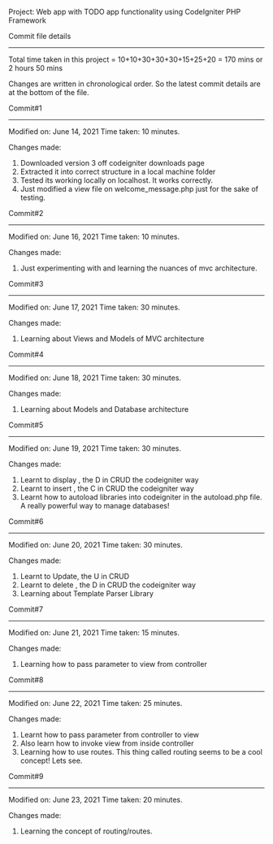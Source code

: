 Project: Web app with TODO app functionality using CodeIgniter PHP Framework

Commit file details
********************

Total time taken in this project = 10+10+30+30+30+15+25+20 = 170 mins or 2 hours 50 mins

Changes are written in chronological order. So the latest commit details are at the bottom of the file.

Commit#1
*********

Modified on: June 14, 2021
Time taken: 10 minutes.

Changes made:

1. Downloaded version 3 off codeigniter downloads page
2. Extracted it into correct structure in a local machine folder
3. Tested its working locally on localhost. It works correctly.
4. Just modified a view file on welcome_message.php just for the sake of testing.


Commit#2
*********

Modified on: June 16, 2021
Time taken: 10 minutes.

Changes made:

1. Just experimenting with and learning the nuances of mvc architecture.


Commit#3
**********


Modified on: June 17, 2021
Time taken: 30 minutes.

Changes made:

1. Learning about Views and Models of MVC architecture


Commit#4
**********


Modified on: June 18, 2021
Time taken: 30 minutes.

Changes made:

1. Learning about Models and Database architecture

Commit#5
**********


Modified on: June 19, 2021
Time taken: 30 minutes.

Changes made:

1. Learnt to display , the D in CRUD the codeigniter way
2. Learnt to insert , the C in CRUD the codeigniter way
3. Learnt how to autoload libraries into codeigniter in the autoload.php file. A really powerful way to manage databases!


Commit#6
**********


Modified on: June 20, 2021
Time taken: 30 minutes.

Changes made:

1. Learnt to Update, the U in CRUD
2. Learnt to delete , the D in CRUD the codeigniter way
3. Learning about Template Parser Library 



Commit#7
**********


Modified on: June 21, 2021
Time taken: 15 minutes.

Changes made:

1. Learning how to pass parameter to view from controller


Commit#8
**********


Modified on: June 22, 2021
Time taken: 25 minutes.

Changes made:

1. Learnt how to pass parameter from controller to view
2. Also learn how to invoke view from inside controller
3. Learning how to use routes. This thing called routing seems to be a cool concept! Lets see.


Commit#9
**********


Modified on: June 23, 2021
Time taken: 20 minutes.

Changes made:

1. Learning the concept of routing/routes.





